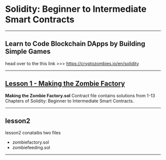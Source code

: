# Solidity: Beginner to Intermediate Smart Contracts
---

## Learn to Code Blockchain DApps by Building Simple Games 
head over to the this link >>> 
https://cryptozombies.io/en/solidity

---

## [Lesson 1 - Making the Zombie Factory ](https://github.com/Lynk4/CryptoZombies/blob/main/Solidity%3A-Beginner-to-Intermediate-Smart-Contracts/Making%20the%20Zombie%20Factory.sol)



 **Making the Zombie Factory.sol** Contract file contains solutions from 1-13 Chapters of Solidity: Beginner to Intermediate Smart Contracts.

 ---

 ## lesson2 

 lesson2 conataibs two files 
 
 - zombiefactory.sol
 - zombiefeeding.sol

 ---

